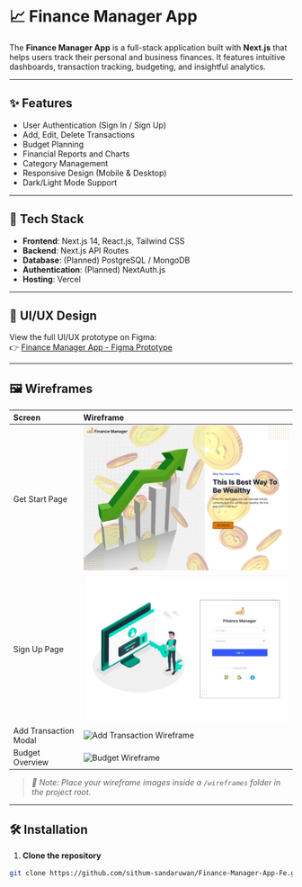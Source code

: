 # 📈 Finance Manager App

The **Finance Manager App** is a full-stack application built with **Next.js** that helps users track their personal and business finances. It features intuitive dashboards, transaction tracking, budgeting, and insightful analytics.

---

## ✨ Features

- User Authentication (Sign In / Sign Up)
- Add, Edit, Delete Transactions
- Budget Planning
- Financial Reports and Charts
- Category Management
- Responsive Design (Mobile & Desktop)
- Dark/Light Mode Support

---

## 🚀 Tech Stack

- **Frontend**: Next.js 14, React.js, Tailwind CSS
- **Backend**: Next.js API Routes
- **Database**: (Planned) PostgreSQL / MongoDB
- **Authentication**: (Planned) NextAuth.js
- **Hosting**: Vercel

---

## 🎨 UI/UX Design

View the full UI/UX prototype on Figma:  
👉 [Finance Manager App - Figma Prototype](https://www.figma.com/proto/dDIeiwQ1j5lu1qF7CTiSnH/Finance-Manager-App-UI-UX?node-id=0-1&t=yT3Tm0arWYCGajAY-1)

---

## 🖼️ Wireframes

| Screen                | Wireframe                                                              |
| :-------------------- | :--------------------------------------------------------------------- |
| Get Start Page        | ![Get Start Wireframe](./finance-manager-app/wireframes/GetStart.jpeg) |
| Sign Up Page          | ![Sign Up Wireframe](./finance-manager-app/wireframes/SignUp.jpeg)     |
| Add Transaction Modal | ![Add Transaction Wireframe](./wireframes/add-transaction.png)         |
| Budget Overview       | ![Budget Wireframe](./wireframes/budget.png)                           |

> _📎 Note: Place your wireframe images inside a `/wireframes` folder in the project root._

---

## 🛠️ Installation

1. **Clone the repository**

```bash
git clone https://github.com/sithum-sandaruwan/Finance-Manager-App-Fe.git
```
